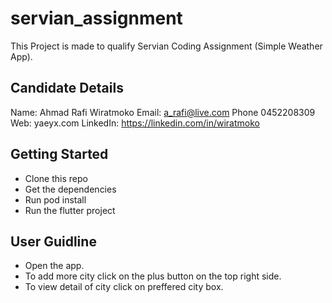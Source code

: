 # servian_assignment
This Project is made to qualify Servian Coding Assignment (Simple Weather App).

## Candidate Details
Name: Ahmad Rafi Wiratmoko
Email: a_rafi@live.com
Phone 0452208309
Web: yaeyx.com
LinkedIn: https://linkedin.com/in/wiratmoko

## Getting Started
- Clone this repo
- Get the dependencies
- Run pod install
- Run the flutter project

## User Guidline
- Open the app.
- To add more city click on the plus button on the top right side.
- To view detail of city click on preffered city box.